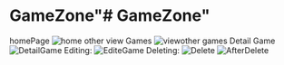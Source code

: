 # GameZone"# GameZone" 
homePage
![home](https://github.com/user-attachments/assets/9e07bd4d-69fc-48aa-ac22-e21b95c8d37e)
other view Games
![viewother games](https://github.com/user-attachments/assets/f65a19d0-b4d7-4182-aa37-61d4459e7be9)
Detail Game
![DetailGame](https://github.com/user-attachments/assets/13baec19-171a-4fbc-b909-b62d19151744)
Editing:
![EditeGame](https://github.com/user-attachments/assets/78d8d44d-46c4-4289-ac2e-b8b9a080a70b)
Deleting:
![Delete](https://github.com/user-attachments/assets/803e72fa-e509-4b00-be58-339dc6039f22)
![AfterDelete](https://github.com/user-attachments/assets/355d101d-df9b-47be-ba63-f0a4d5786dc0)
